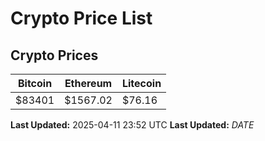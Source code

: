 # Crypto Price List

## Crypto Prices
| Bitcoin | Ethereum | Litecoin |
| ------- | -------- | -------- |
| $83401 | $1567.02 | $76.16 |
**Last Updated:** 2025-04-11 23:52 UTC
**Last Updated:** $DATE$
